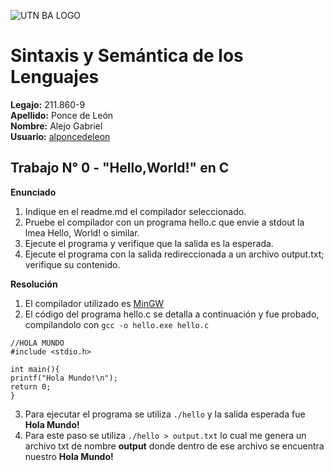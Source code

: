 ![UTN BA  LOGO](https://www.frba.utn.edu.ar/wp-content/uploads/2017/10/utnbamediano.jpg)
# Sintaxis y Semántica de los Lenguajes 
**Legajo:**  211.860-9<br>
**Apellido:** Ponce de León <br>
**Nombre:** Alejo Gabriel <br>
**Usuario:** [alponcedeleon](https://github.com/alponcedeleon/SSL) <br>
## Trabajo N° 0 - "Hello,World!" en C 
**Enunciado** 

1. Indique en el readme.md el compilador seleccionado.
2. Pruebe el compilador con un programa hello.c que envie a stdout la 
lmea Hello, World! o similar.
3. Ejecute el programa y verifique que la salida es la esperada. 
4. Ejecute el programa con la salida redireccionada a un archivo 
output.txt; verifique su contenido.

**Resolución**
1. El compilador utilizado es [MinGW](https://www.msys2.org/)
2. El código del programa hello.c se detalla a continuación y fue probado, compilandolo con `gcc -o hello.exe hello.c` 

```
//HOLA MUNDO
#include <stdio.h>

int main(){
printf("Hola Mundo!\n");
return 0;
}
```
3. Para ejecutar el programa se utiliza `./hello` y la salida esperada fue **Hola Mundo!**
4. Para este paso se utiliza `./hello > output.txt` lo cual me genera un archivo txt de nombre **output** donde dentro de ese archivo se encuentra nuestro **Hola Mundo!**
